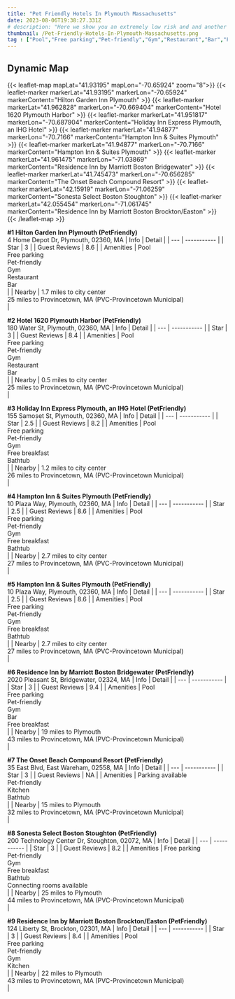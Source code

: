 ```yaml
---
title: "Pet Friendly Hotels In Plymouth Massachusetts"
date: 2023-08-06T19:38:27.331Z
# description: "Here we show you an extremely low risk and and another medium risk approach to earn passive income "
thumbnail: /Pet-Friendly-Hotels-In-Plymouth-Massachusetts.png
tag : ["Pool","Free parking","Pet-friendly","Gym","Restaurant","Bar","Free breakfast","Bathtub","Parking available","Kitchen","Connecting rooms available"]
---
```


## Dynamic Map
{{< leaflet-map  mapLat="41.93195" mapLon="-70.65924" zoom="8">}}
    {{< leaflet-marker markerLat="41.93195" markerLon="-70.65924" markerContent="Hilton Garden Inn Plymouth" >}}
    {{< leaflet-marker markerLat="41.962828" markerLon="-70.669404" markerContent="Hotel 1620 Plymouth Harbor" >}}
    {{< leaflet-marker markerLat="41.951817" markerLon="-70.687904" markerContent="Holiday Inn Express Plymouth, an IHG Hotel" >}}
    {{< leaflet-marker markerLat="41.94877" markerLon="-70.7166" markerContent="Hampton Inn & Suites Plymouth" >}}
    {{< leaflet-marker markerLat="41.94877" markerLon="-70.7166" markerContent="Hampton Inn & Suites Plymouth" >}}
    {{< leaflet-marker markerLat="41.961475" markerLon="-71.03869" markerContent="Residence Inn by Marriott Boston Bridgewater" >}}
    {{< leaflet-marker markerLat="41.745473" markerLon="-70.656285" markerContent="The Onset Beach Compound Resort" >}}
    {{< leaflet-marker markerLat="42.15919" markerLon="-71.06259" markerContent="Sonesta Select Boston Stoughton" >}}
    {{< leaflet-marker markerLat="42.055454" markerLon="-71.061745" markerContent="Residence Inn by Marriott Boston Brockton/Easton" >}}
{{< /leaflet-map >}}


**#1 Hilton Garden Inn Plymouth (PetFriendly)**<br>4 Home Depot Dr, Plymouth, 02360, MA
| Info | Detail |
| --- | ----------- |
| Star | 3 |
| Guest Reviews | 8.6 |
| Amenities | Pool<br>Free parking<br>Pet-friendly<br>Gym<br>Restaurant<br>Bar<br> |
| Nearby | 1.7 miles to city center<br>25 miles to Provincetown, MA (PVC-Provincetown Municipal)<br> |

**#2 Hotel 1620 Plymouth Harbor (PetFriendly)**<br>180 Water St, Plymouth, 02360, MA
| Info | Detail |
| --- | ----------- |
| Star | 3 |
| Guest Reviews | 8.4 |
| Amenities | Pool<br>Free parking<br>Pet-friendly<br>Gym<br>Restaurant<br>Bar<br> |
| Nearby | 0.5 miles to city center<br>25 miles to Provincetown, MA (PVC-Provincetown Municipal)<br> |

**#3 Holiday Inn Express Plymouth, an IHG Hotel (PetFriendly)**<br>155 Samoset St, Plymouth, 02360, MA
| Info | Detail |
| --- | ----------- |
| Star | 2.5 |
| Guest Reviews | 8.2 |
| Amenities | Pool<br>Free parking<br>Pet-friendly<br>Gym<br>Free breakfast<br>Bathtub<br> |
| Nearby | 1.2 miles to city center<br>26 miles to Provincetown, MA (PVC-Provincetown Municipal)<br> |

**#4 Hampton Inn & Suites Plymouth (PetFriendly)**<br>10 Plaza Way, Plymouth, 02360, MA
| Info | Detail |
| --- | ----------- |
| Star | 2.5 |
| Guest Reviews | 8.6 |
| Amenities | Pool<br>Free parking<br>Pet-friendly<br>Gym<br>Free breakfast<br>Bathtub<br> |
| Nearby | 2.7 miles to city center<br>27 miles to Provincetown, MA (PVC-Provincetown Municipal)<br> |

**#5 Hampton Inn & Suites Plymouth (PetFriendly)**<br>10 Plaza Way, Plymouth, 02360, MA
| Info | Detail |
| --- | ----------- |
| Star | 2.5 |
| Guest Reviews | 8.6 |
| Amenities | Pool<br>Free parking<br>Pet-friendly<br>Gym<br>Free breakfast<br>Bathtub<br> |
| Nearby | 2.7 miles to city center<br>27 miles to Provincetown, MA (PVC-Provincetown Municipal)<br> |

**#6 Residence Inn by Marriott Boston Bridgewater (PetFriendly)**<br>2020 Pleasant St, Bridgewater, 02324, MA
| Info | Detail |
| --- | ----------- |
| Star | 3 |
| Guest Reviews | 9.4 |
| Amenities | Pool<br>Free parking<br>Pet-friendly<br>Gym<br>Bar<br>Free breakfast<br> |
| Nearby | 19 miles to Plymouth<br>43 miles to Provincetown, MA (PVC-Provincetown Municipal)<br> |

**#7 The Onset Beach Compound Resort (PetFriendly)**<br>35 East Blvd, East Wareham, 02558, MA
| Info | Detail |
| --- | ----------- |
| Star | 3 |
| Guest Reviews | NA |
| Amenities | Parking available<br>Pet-friendly<br>Kitchen<br>Bathtub<br> |
| Nearby | 15 miles to Plymouth<br>32 miles to Provincetown, MA (PVC-Provincetown Municipal)<br> |

**#8 Sonesta Select Boston Stoughton (PetFriendly)**<br>200 Technology Center Dr, Stoughton, 02072, MA
| Info | Detail |
| --- | ----------- |
| Star | 3 |
| Guest Reviews | 8.2 |
| Amenities | Free parking<br>Pet-friendly<br>Gym<br>Free breakfast<br>Bathtub<br>Connecting rooms available<br> |
| Nearby | 25 miles to Plymouth<br>44 miles to Provincetown, MA (PVC-Provincetown Municipal)<br> |

**#9 Residence Inn by Marriott Boston Brockton/Easton (PetFriendly)**<br>124 Liberty St, Brockton, 02301, MA
| Info | Detail |
| --- | ----------- |
| Star | 3 |
| Guest Reviews | 8.4 |
| Amenities | Pool<br>Free parking<br>Pet-friendly<br>Gym<br>Kitchen<br> |
| Nearby | 22 miles to Plymouth<br>43 miles to Provincetown, MA (PVC-Provincetown Municipal)<br> |

